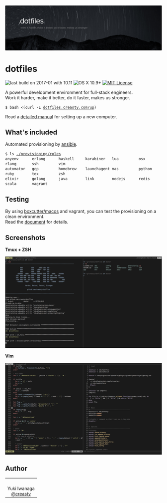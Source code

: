 ![creasty's dotfiles](./docs/visual.jpg)

dotfiles
========

![last build on 2017-01 with 10.11](https://img.shields.io/badge/build-2017--01--02%20with%2010.11-green.svg) ![OS X 10.9+](https://img.shields.io/badge/platform-osx%2010.9%2B-blue.svg) [![MIT License](http://img.shields.io/badge/license-MIT-blue.svg?style=flat)](./LICENSE.txt)

A powerful development environment for full-stack engineers.  
Work it harder, make it better, do it faster, makes us stronger.

<pre><code>$ bash <(curl -L <a href="http://dotfiles.creasty.com/up">dotfiles.creasty.com/up</a>)</code></pre>

Read a [detailed manual](./docs/README.md) for setting up a new computer.


What's included
---------------

Automated provisioning by [ansible](https://www.ansible.com/).

<pre><code>$ ls <a href="https://github.com/creasty/dotfiles/tree/master/provisioning/roles">./provisioning/roles</a>
anyenv      erlang      haskell     karabiner   lua         osx         rlang       ssh         vim
automator   gcp         homebrew    launchagent mas         python      ruby        tex         zsh
elixir      golang      java        link        nodejs      redis       scala       vagrant
</code></pre>


Testing
-------

By using [boxcutter/macos](https://github.com/boxcutter/macos) and vagrant, you can test the provisioning on a clean environment.  
Read the [document](./provisioning/test) for details.


Screenshots
-----------

**Tmux + ZSH**

![](./docs/images/screenshots/tmux.png)

**Vim**

![](./docs/images/screenshots/vim.png)


Author
------

<table>
  <tr align="center">
    <td>
      <img src="https://avatars2.githubusercontent.com/u/1695538?v=3&s=100" alt="">
    </td>
  </tr>
  <tr align="center">
    <td>Yuki Iwanaga<br><a href="https://github.com/creasty">@creasty</a></td>
  </tr>
</table>
